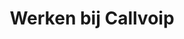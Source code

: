---
  title: Werken bij Callvoip
  menu:
    main:
      weight: 3
      name: Werken bij Callvoip
      parent: Over ons
    overons:
      weight: 3
      name: Werken bij
  layout: werkenbij
  type: overons
  hero:
    image: /uploads/placeholder-werkenbij.jpg
  intro:
    title: Werken bij Callvoip
    content: Callvoip zorgt ervoor dat u als ondernemer altijd bereikbaar bent, dat gaat verder dan alleen maar telefonie. Betrouwbaar internet en goede apparatuur mogen daarbij niet ontbreken.
  blocks:
    - title: Wie wij zijn
      content: "<p>Bij CallvoipTelefonie kom je in de wereld van ICT. Veel technologieën komen en gaan, maar er is er één die alleen maar groeiende is; VoIP telefonie!</p>
      <p>De wereld van VoIP verandert snel en betekent dus: snel schakelen, bijblijven en nieuwe mogelijkheden verkennen. Spreekt dit je aan en ben je op zoek naar een veelzijdige dynamische stageplek of werkplek? Dan horen wij graag van je!</p>"
      image: /uploads/placeholder-werken1.jpg
      position: image_right
    - title: Met wie kom je te werken?
      content: "<p>Om je alvast voor te bereiden op misschien wel je toekomstige collega’s, hebben wij een team-pagina gemaakt. Hier vertellen wij allemaal ons verhaal, hoe zijn wij bij CallvoipTelefonie terecht gekomen?</p>
      <p>Bekijk de medewerkers van Callvoip hier!</p>"
      image: /uploads/placeholder-werken2.jpg
      position: image_left
---